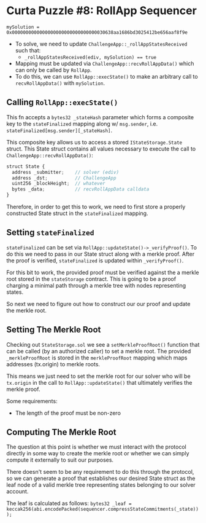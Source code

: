 # Curta Puzzle #8: RollApp Sequencer

`mySolution = 0x0000000000000000000000000000000030638aa1686bd3025412be656aaf8f9e`

-   To solve, we need to update `ChallengeApp::_rollAppStatesReceived` such that:
    -   `_rollAppStatesReceived(ediv, mySolution) == true`
-   Mapping must be updated via `ChallengeApp::recvRollAppData()` which can only be called by `RollApp`.
-   To do this, we can use `RollApp::execState()` to make an arbitrary call to `recvRollAppData()` with `mySolution`.

## Calling `RollApp::execState()`

This fn accepts a `bytes32 _stateHash` parameter which forms a composite key to the `stateFinalized` mapping along w/ `msg.sender`, i.e. `stateFinalized[msg.sender][_stateHash]`.

This composite key allows us to access a stored `IStateStorage.State` struct. This State struct contains all values necessary to execute the call to `ChallengeApp::recvRollAppData()`:

```javascript
struct State {
  address _submitter;    // solver (ediv)
  address _dst;          // ChallengeApp
  uint256 _blockHeight;  // whatever
  bytes _data;           // recvRollAppData calldata
}
```
Therefore, in order to get this to work, we need to first store a properly constructed State struct in the `stateFinalized` mapping.

## Setting `stateFinalized`

`stateFinalized` can be set via `RollApp::updateState()->_verifyProof()`. To do this we need to pass in our State struct along with a merkle proof. After the proof is verified, `stateFinalized` is updated within `_verifyProof()`.

For this bit to work, the provided proof must be verified against the a merkle root stored in the `stateStorage` contract. This is going to be a proof charging a minimal path through a merkle tree with nodes representing states.

So next we need to figure out how to construct our our proof and update the merkle root.

## Setting The Merkle Root

Checking out `StateStorage.sol` we see a `setMerkleProofRoot()` function that can be called (by an authorized caller) to set a merkle root. The provided `_merkleProofRoot` is stored in the `merkleProofRoot` mapping which maps addresses (tx.origin) to merkle roots.

This means we just need to set the merkle root for our solver who will be `tx.origin` in the call to `RollApp::updateState()` that ultimately verifies the merkle proof.

Some requirements:
- The length of the proof must be non-zero

## Computing The Merkle Root
The question at this point is whether we must interact with the protocol directly in some way to create the merkle root or whether we can simply compute it externally to suit our purposes.

There doesn't seem to be any requirement to do this through the protocol, so we can generate a proof that establishes our desired State struct as the leaf node of a valid merkle tree representing states belonging to our solver account.

The leaf is calculated as follows:
`bytes32 _leaf = keccak256(abi.encodePacked(sequencer.compressStateCommitments(_state)));`
